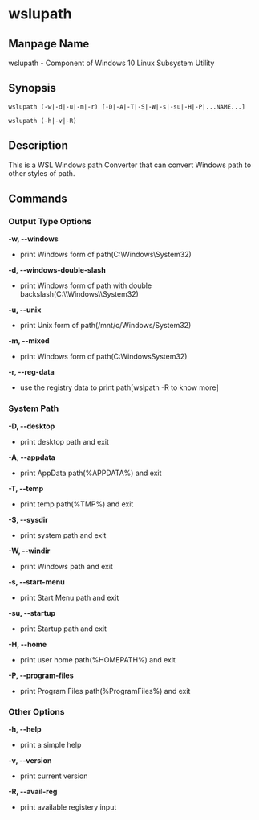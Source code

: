 # wslupath

## Manpage Name

wslupath - Component of Windows 10 Linux Subsystem Utility

## Synopsis

`wslupath (-w|-d|-u|-m|-r) [-D|-A|-T|-S|-W|-s|-su|-H|-P|...NAME...]`

`wslupath (-h|-v|-R)`

## Description

This is a WSL Windows path Converter that can convert Windows path to other styles of path.

## Commands

### Output Type Options

**-w, --windows**
- print Windows form of path(C:\\Windows\\System32)

**-d, --windows-double-slash**
- print Windows form of path with double backslash(C:\\\\Windows\\\\System32)

**-u, --unix**
- print Unix form of path(/mnt/c/Windows/System32)

**-m, --mixed**
- print Windows form of path(C:WindowsSystem32)

**-r, --reg-data**
- use the registry data to print path[wslpath -R to know more]

### System Path

**-D, --desktop**
- print desktop path and exit

**-A, --appdata**
- print AppData path(%APPDATA%) and exit

**-T, --temp**
- print temp path(%TMP%) and exit

**-S, --sysdir**
- print system path and exit

**-W, --windir**
- print Windows path and exit

**-s, --start-menu**
- print Start Menu path and exit

**-su, --startup**
- print Startup path and exit

**-H, --home**
- print user home path(%HOMEPATH%) and exit

**-P, --program-files**
- print Program Files path(%ProgramFiles%) and exit

### Other Options

**-h, --help**
- print a simple help

**-v, --version**
- print current version

**-R, --avail-reg**
- print available registery input

